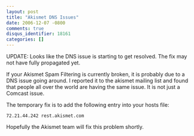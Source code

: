 ```yaml
---
layout: post
title: "Akismet DNS Issues"
date: 2006-12-07 -0800
comments: true
disqus_identifier: 18161
categories: []
---
```

UPDATE: Looks like the DNS issue is starting to get resolved. The fix
may not have fully propagated yet.

If your Akismet Spam Filtering is currently broken, it is probably due
to a DNS issue going around. I reported it to the akismet mailing list
and found that people all over the world are having the same issue. It
is not just a Comcast issue.

The temporary fix is to add the following entry into your hosts file:

`72.21.44.242 rest.akismet.com`

Hopefully the Akismet team will fix this problem shortly.

